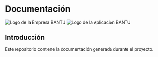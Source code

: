 # Documentación

![Logo de la Empresa BANTU](http://90.163.132.130:8090/bantu/logo_redondo.png)
![Logo de la Aplicación BANTU](http://90.163.132.130:8090/bantu/Logo_Bantu.png)

## Introducción
Este repositorio contiene la documentación generada durante el proyecto.
